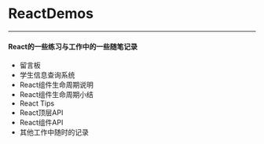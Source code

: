 # ReactDemos
- - - 
#### React的一些练习与工作中的一些随笔记录

- 留言板
- 学生信息查询系统
- React组件生命周期说明
- React组件生命周期小结
- React  Tips
- React顶层API
- React组件API
- 其他工作中随时的记录
